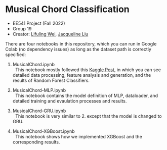 # Musical Chord Classification

- EE541 Project (Fall 2022)
- Group 19
- Creator: [Lifuling Wei](https://github.com/llling339), [Jacqueline Liu](https://github.com/Jacqueline45)

There are four notebooks in this repository, which you can run in Google Colab (no dependency issues) as long as the dataset path is correctly specified:

1. MusicalChord.ipynb \
&nbsp;&nbsp;This notebook mostly followed this [Kaggle Post](https://www.kaggle.com/code/ahmetcelik158/mathematics-of-music-chord-classification/notebook), in which you can see detailed data processing, feature analysis and generation, and the results of Random Forest Classifiers.

2. MusicalChord-MLP.ipynb \
&nbsp;&nbsp;This notebook contains the model definition of MLP, dataloader, and detailed training and evaulation processes and results.

3. MusicalChord-GRU.ipynb \
&nbsp;&nbsp;This notebook is very similar to 2. except that the model is changed to GRU.

4. MusicalChord-XGBoost.ipynb \
&nbsp;&nbsp;This notebook shows how we implemented XGBoost and the corresponding results.